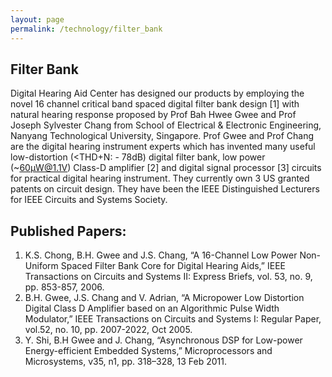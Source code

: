 ```yaml
---
layout: page
permalink: /technology/filter_bank
---
```



<div>
<content>
</content>
</div>
<div>
<content>
</content>
</div>

## Filter Bank
Digital Hearing Aid Center has designed our products by employing the novel 16 channel
critical band spaced digital filter bank design [1] with natural hearing response proposed by
Prof Bah Hwee Gwee and Prof Joseph Sylvester Chang from School of Electrical & Electronic
Engineering, Nanyang Technological University, Singapore. Prof Gwee and Prof Chang are
the digital hearing instrument experts which has invented many useful low-distortion
(<THD+N: - 78dB) digital filter bank, low power (~60μW@1.1V) Class-D amplifier [2] and digital
signal processor [3] circuits for practical digital hearing instrument. They currently own 3 US
granted patents on circuit design. They have been the IEEE Distinguished Lecturers for IEEE
Circuits and Systems Society.

## Published Papers:
1. K.S. Chong, B.H. Gwee and J.S. Chang, “A 16-Channel Low Power Non-Uniform Spaced Filter Bank
Core for Digital Hearing Aids,” IEEE Transactions on Circuits and Systems II: Express Briefs, vol. 53,
no. 9, pp. 853-857, 2006.
2. B.H. Gwee, J.S. Chang and V. Adrian, “A Micropower Low Distortion Digital Class D Amplifier based
on an Algorithmic Pulse Width Modulator,” IEEE Transactions on Circuits and Systems I: Regular
Paper, vol.52, no. 10, pp. 2007-2022, Oct 2005.
3. Y. Shi, B.H Gwee and J. Chang, “Asynchronous DSP for Low-power Energy-efficient Embedded
Systems,” Microprocessors and Microsystems, v35, n1, pp. 318–328, 13 Feb 2011.
